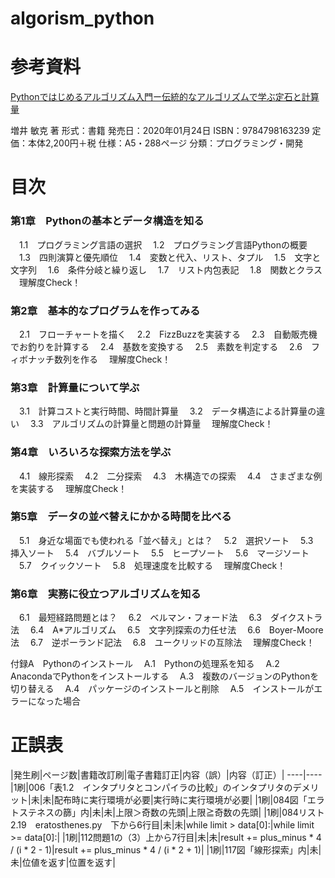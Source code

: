 # algorism_python

# 参考資料
[Pythonではじめるアルゴリズム入門ー伝統的なアルゴリズムで学ぶ定石と計算量](https://www.amazon.co.jp/Python%E3%81%A7%E3%81%AF%E3%81%98%E3%82%81%E3%82%8B%E3%82%A2%E3%83%AB%E3%82%B4%E3%83%AA%E3%82%BA%E3%83%A0%E5%85%A5%E9%96%80-%E4%BC%9D%E7%B5%B1%E7%9A%84%E3%81%AA%E3%82%A2%E3%83%AB%E3%82%B4%E3%83%AA%E3%82%BA%E3%83%A0%E3%81%A7%E5%AD%A6%E3%81%B6%E5%AE%9A%E7%9F%B3%E3%81%A8%E8%A8%88%E7%AE%97%E9%87%8F-%E5%A2%97%E4%BA%95-%E6%95%8F%E5%85%8B-ebook/dp/B0822N5RMS/ref=sr_1_2?__mk_ja_JP=%E3%82%AB%E3%82%BF%E3%82%AB%E3%83%8A&dchild=1&keywords=python+%E3%82%A2%E3%83%AB%E3%82%B4%E3%83%AA%E3%82%BA%E3%83%A0&qid=1603549421&sr=8-2)
 
増井 敏克 著
形式：書籍
発売日：2020年01月24日
ISBN：9784798163239
定価：本体2,200円＋税
仕様：A5・288ページ
分類：プログラミング・開発


# 目次
### 第1章　Pythonの基本とデータ構造を知る
　1.1　プログラミング言語の選択
　1.2　プログラミング言語Pythonの概要
　1.3　四則演算と優先順位
　1.4　変数と代入、リスト、タプル
　1.5　文字と文字列
　1.6　条件分岐と繰り返し
　1.7　リスト内包表記
　1.8　関数とクラス
　理解度Check！

### 第2章　基本的なプログラムを作ってみる
　2.1　フローチャートを描く
　2.2　FizzBuzzを実装する
　2.3　自動販売機でお釣りを計算する
　2.4　基数を変換する
　2.5　素数を判定する
　2.6　フィボナッチ数列を作る
　理解度Check！

### 第3章　計算量について学ぶ
　3.1　計算コストと実行時間、時間計算量
　3.2　データ構造による計算量の違い
　3.3　アルゴリズムの計算量と問題の計算量
　理解度Check！

### 第4章　いろいろな探索方法を学ぶ
　4.1　線形探索
　4.2　二分探索
　4.3　木構造での探索
　4.4　さまざまな例を実装する
　理解度Check！

### 第5章　データの並べ替えにかかる時間を比べる
　5.1　身近な場面でも使われる「並べ替え」とは？
　5.2　選択ソート
　5.3　挿入ソート
　5.4　バブルソート
　5.5　ヒープソート
　5.6　マージソート
　5.7　クイックソート
　5.8　処理速度を比較する
　理解度Check！

### 第6章　実務に役立つアルゴリズムを知る
　6.1　最短経路問題とは？
　6.2　ベルマン・フォード法
　6.3　ダイクストラ法
　6.4　A*アルゴリズム
　6.5　文字列探索の力任せ法
　6.6　Boyer-Moore法
　6.7　逆ポーランド記法
　6.8　ユークリッドの互除法
　理解度Check！

付録A　Pythonのインストール
　A.1　Pythonの処理系を知る
　A.2　AnacondaでPythonをインストールする
　A.3　複数のバージョンのPythonを切り替える
　A.4　パッケージのインストールと削除
　A.5　インストールがエラーになった場合
 
# 正誤表


|発生刷|ページ数|書籍改訂刷|電子書籍訂正|内容（誤）|内容（訂正）|
----|---- 
|1刷|006「表1.2　インタプリタとコンパイラの比較」のインタプリタのデメリット|未|未|配布時に実行環境が必要|実行時に実行環境が必要|
|1刷|084図「エラトステネスの篩」内|未|未|上限＞奇数の先頭|上限≧奇数の先頭|
|1刷|084リスト2.19　eratosthenes.py　下から6行目|未|未|while limit > data[0]:|while limit >= data[0]:|
|1刷|112問題1の（3）上から7行目|未|未|result += plus_minus * 4 / (i * 2 - 1)|result += plus_minus * 4 / (i * 2 + 1)|
|1刷|117図「線形探索」内|未|未|位値を返す|位置を返す|


